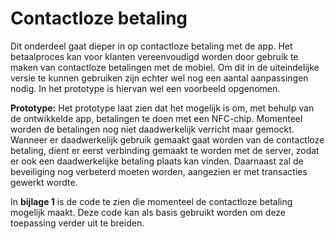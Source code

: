 # Contactloze betaling

Dit onderdeel gaat dieper in op contactloze betaling met de app. Het betaalproces kan voor klanten vereenvoudigd worden door gebruik te maken van contactloze betalingen met de mobiel. Om dit in de uiteindelijke versie te kunnen gebruiken zijn echter wel nog een aantal aanpassingen nodig. In het prototype is hiervan wel een voorbeeld opgenomen.

__Prototype:__
Het prototype laat zien dat het mogelijk is om, met behulp van de ontwikkelde app, betalingen te doen met een NFC-chip. Momenteel worden de betalingen nog niet daadwerkelijk verricht maar gemockt. Wanneer er daadwerkelijk gebruik gemaakt gaat worden van de contactloze betaling, dient er eerst verbinding gemaakt te worden met de server, zodat er ook een daadwerkelijke betaling plaats kan vinden. Daarnaast zal de beveiliging nog verbeterd moeten worden, aangezien er met transacties gewerkt wordte.

In __bijlage 1__ is de code te zien die momenteel de contactloze betaling mogelijk maakt. Deze code kan als basis gebruikt worden om deze toepassing verder uit te breiden.

